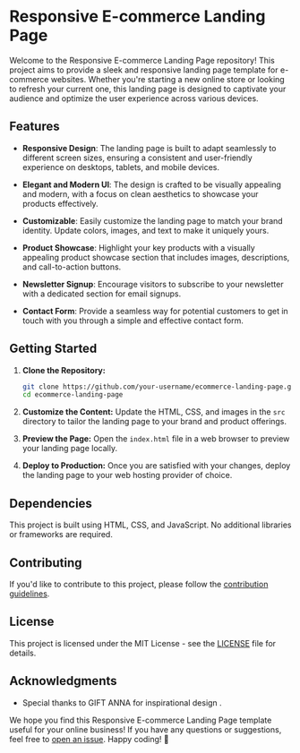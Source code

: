 
# Responsive E-commerce Landing Page

Welcome to the Responsive E-commerce Landing Page repository! This project aims to provide a sleek and responsive landing page template for e-commerce websites. Whether you're starting a new online store or looking to refresh your current one, this landing page is designed to captivate your audience and optimize the user experience across various devices.

## Features

- **Responsive Design**: The landing page is built to adapt seamlessly to different screen sizes, ensuring a consistent and user-friendly experience on desktops, tablets, and mobile devices.

- **Elegant and Modern UI**: The design is crafted to be visually appealing and modern, with a focus on clean aesthetics to showcase your products effectively.

- **Customizable**: Easily customize the landing page to match your brand identity. Update colors, images, and text to make it uniquely yours.

- **Product Showcase**: Highlight your key products with a visually appealing product showcase section that includes images, descriptions, and call-to-action buttons.

- **Newsletter Signup**: Encourage visitors to subscribe to your newsletter with a dedicated section for email signups.

- **Contact Form**: Provide a seamless way for potential customers to get in touch with you through a simple and effective contact form.

## Getting Started

1. **Clone the Repository:**
   ```bash
   git clone https://github.com/your-username/ecommerce-landing-page.git
   cd ecommerce-landing-page
   ```

2. **Customize the Content:**
   Update the HTML, CSS, and images in the `src` directory to tailor the landing page to your brand and product offerings.

3. **Preview the Page:**
   Open the `index.html` file in a web browser to preview your landing page locally.

4. **Deploy to Production:**
   Once you are satisfied with your changes, deploy the landing page to your web hosting provider of choice.

## Dependencies

This project is built using HTML, CSS, and JavaScript. No additional libraries or frameworks are required.

## Contributing

If you'd like to contribute to this project, please follow the [contribution guidelines](CONTRIBUTING.md).

## License

This project is licensed under the MIT License - see the [LICENSE](LICENSE) file for details.

## Acknowledgments

- Special thanks to GIFT ANNA for inspirational design .

We hope you find this Responsive E-commerce Landing Page template useful for your online business! If you have any questions or suggestions, feel free to [open an issue](https://github.com/your-username/ecommerce-landing-page/issues). Happy coding! 🚀
